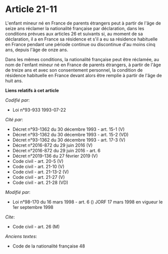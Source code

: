 # Article 21-11

L'enfant mineur né en France de parents étrangers peut à partir de l'âge de seize ans réclamer la nationalité française par
déclaration, dans les conditions prévues aux articles 26 et suivants si, au moment de sa déclaration, il a en France sa
résidence et s'il a eu sa résidence habituelle en France pendant une période continue ou discontinue d'au moins cinq ans,
depuis l'âge de onze ans.

Dans les mêmes conditions, la nationalité française peut être réclamée, au nom de l'enfant mineur né en France de parents
étrangers, à partir de l'âge de treize ans et avec son consentement personnel, la condition de résidence habituelle en France
devant alors être remplie à partir de l'âge de huit ans.

**Liens relatifs à cet article**

_Codifié par_:

  - Loi n°93-933 1993-07-22

_Cité par_:

  - Décret n°93-1362 du 30 décembre 1993 - art. 15-1 (V)
  - Décret n°93-1362 du 30 décembre 1993 - art. 15-2 (VD)
  - Décret n°93-1362 du 30 décembre 1993 - art. 17-3 (V)
  - Décret n°2016-872 du 29 juin 2016 (V)
  - Décret n°2016-872 du 29 juin 2016 - art. 6
  - Décret n°2019-136 du 27 février 2019 (V)
  - Code civil - art. 20-5 (V)
  - Code civil - art. 21-10 (V)
  - Code civil - art. 21-13-2 (V)
  - Code civil - art. 21-27 (V)
  - Code civil - art. 21-28 (VD)

_Modifié par_:

  - Loi n°98-170 du 16 mars 1998 - art. 6 () JORF 17 mars 1998 en vigueur le 1er septembre 1998

_Cite_:

  - Code civil - art. 26 (M)

_Anciens textes_:

  - Code de la nationalité française 48
